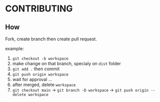 # CONTRIBUTING

## How

Fork, create branch then create pull request.

example:

1. `git checkout -b workspace`
2. make change on that branch, specialy on `dist` folder
3. `git add .` then commit
4. `git push origin workspace`
5. wait for approval ...
6. after merged, delete `workspace`
7. `git checkout main` -> `git branch -D workspace` -> `git push origin --delete workspace`

